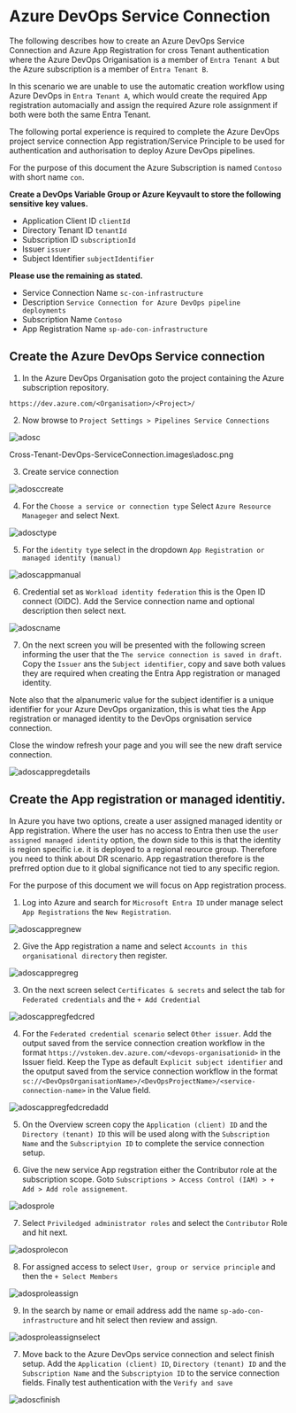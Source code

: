 # Azure DevOps Service Connection

The following describes how to create an Azure DevOps Service Connection and Azure App Registration for cross Tenant authentication where the Azure DevOps Origanisation is a member of `Entra Tenant A` but the Azure subscription is a member of `Entra Tenant B`.

In this scenario we are unable to use the automatic creation workflow using Azure DevOps in `Entra Tenant A`, which would create the required App registration automacially and assign the required Azure role assignment if both were both the same Entra Tenant.

The following portal experience is required to complete the Azure DevOps project service connection App registration/Service Principle to be used for authentication and authorisation to deploy Azure DevOps pipelines.

For the purpose of this document the Azure Subscription is named `Contoso` with short name `con`.

**Create a DevOps Variable Group or Azure Keyvault to store the following sensitive key values.**

- Application Client ID `clientId`
- Directory Tenant ID `tenantId`
- Subscription ID `subscriptionId`
- Issuer `issuer`
- Subject Identifier `subjectIdentifier`

**Please use the remaining as stated.**

- Service Connection Name `sc-con-infrastructure`
- Description `Service Connection for Azure DevOps pipeline deployments`
- Subscription Name `Contoso`
- App Registration Name `sp-ado-con-infrastructure`

## Create the Azure DevOps Service connection

01. In the Azure DevOps Organisation goto the project containing the Azure subscription repository.

`https://dev.azure.com/<Organisation>/<Project>/`

02. Now browse to `Project Settings > Pipelines Service Connections`

![adosc](.images/adosc.png)

Cross-Tenant-DevOps-ServiceConnection\.images\adosc.png

03. Create service connection

![adosccreate](.images/adosccreate.png)

04. For the `Choose a service or connection type` Select `Azure Resource Manageger` and select Next.

![adosctype](.images/adosctype.png)

05. For the `identity type` select in the dropdown `App Registration or managed identity (manual)`

![adoscappmanual](.images/adoscappmanual.png)

06. Credential set as `Workload identity federation` this is the Open ID connect (OIDC). Add the Service connection name and optional description then select next.

![adoscname](.images/adoscname.png)

07. On the next screen you will be presented with the following screen informing the user that the `The service connection is saved in draft`. Copy the `Issuer` ans the `Subject identifier`, copy and save both values they are required when creating the Entra App registration or managed identity. 

Note also that the alpanumeric value for the subject identifier is a unique identifier for your Azure DevOps organization, this is what ties the App registration or managed identity to the DevOps orgnisation service connection.

Close the window refresh your page and you will see the new draft service connection.

![adoscappregdetails](.images/adoscappregdetails.png)

## Create the App registration or managed identitiy.

In Azure you have two options, create a user assigned managed identity or App registration. Where the user has no access to Entra then use the `user assigned managed identity` option, the down side to this is that the identity is region specific i.e. it is deployed to a regional reource group. Therefore you need to think about DR scenario. App regastration therefore is the prefrred option due to it global significance not tied to any specific region.

For the purpose of this document we will focus on App registration process.

01. Log into Azure and search for `Microsoft Entra ID` under manage select `App Registrations` the `New Registration`.

![adoscappregnew](.images/adoscappregnew.png)

02. Give the App registration a name and select `Accounts in this organisational directory` then register.

![adoscappregreg](.images/adoscappregreg.png)

03. On the next screen select `Certificates & secrets` and select the tab for `Federated credentials` and the `+ Add Credential`

![adoscappregfedcred](.images/adoscappregfedcred.png)

04. For the `Federated credential scenario` select `Other issuer`. Add the output saved from the service connection creation workflow in the format `https://vstoken.dev.azure.com/<devops-organisationid>` in the Issuer field. Keep the Type as default `Explicit subject identifier` and the oputput saved from the service connection workflow in the format `sc://<DevOpsOrganisationName>/<DevOpsProjectName>/<service-connection-name>` in the Value field.

![adoscappregfedcredadd](.images/adoscappregfedcredadd.png)

05. On the Overview screen copy the `Application (client) ID` and the `Directory (tenant) ID` this will be used along with the `Subscription Name` and the `Subscriptyion ID` to complete the service connection setup.

06. Give the new service App regstration either the Contributor role at the subscription scope. Goto `Subscriptions > Access Control (IAM) > + Add > Add role assignement`.

![adosprole](.images/adosprole.png)

07. Select `Priviledged administrator roles` and select the `Contributor` Role and hit next.

![adosprolecon](.images/adosprolecon.png)

08. For assigned access to select `User, group or service principle` and then the `+ Select Members`

![adosproleassign](.images/adosproleassign.png)

09. In the search by name or email address add the name `sp-ado-con-infrastructure` and hit select then review and assign.

![adosproleassignselect](.images/adosproleassignselect.png)

07. Move back to the Azure DevOps service connection and select finish setup. Add the `Application (client) ID`, `Directory (tenant) ID` and the `Subscription Name` and the `Subscriptyion ID` to the service connection fields. Finally test authentication with the `Verify and save`

![adoscfinish](.images/adoscfinish.png)